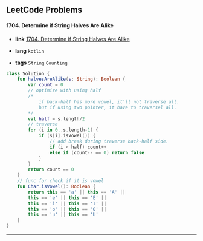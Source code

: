 ## LeetCode Problems



#### 1704. Determine if String Halves Are Alike

- **link**  [1704. Determine if String Halves Are Alike](https://leetcode.com/problems/determine-if-string-halves-are-alike/)

- **lang**  `kotlin` 
- **tags**  `String` `Counting`

```kotlin
class Solution {
    fun halvesAreAlike(s: String): Boolean {
        var count = 0
        // optimize with using half
        /*
            if back-half has more vowel, it'll not traverse all.
            but if using two pointer, it have to traversel all.
        */
        val half = s.length/2
        // traverse
        for (i in 0..s.length-1) {
            if (s[i].isVowel()) {
                // add break during traverse back-half side.
                if (i < half) count++
                else if (count-- == 0) return false
            }
        }
        return count == 0
    }
    // func for check if it is vowel
    fun Char.isVowel(): Boolean {
        return this == 'a' || this == 'A' ||
        this == 'e' || this == 'E' ||
        this == 'i' || this == 'I' ||
        this == 'o' || this == 'O' ||
        this == 'u' || this == 'U'
    }
}
```

---

